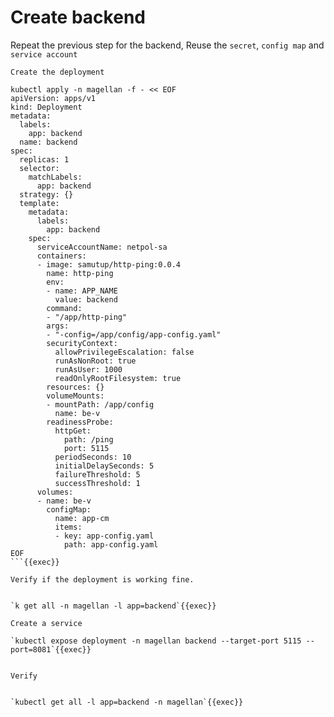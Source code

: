 # Create backend

Repeat the previous step for the backend,
Reuse the `secret`, `config map` and `service account`

`Create the deployment`

```shell
kubectl apply -n magellan -f - << EOF
apiVersion: apps/v1
kind: Deployment
metadata:
  labels:
    app: backend
  name: backend
spec:
  replicas: 1
  selector:
    matchLabels:
      app: backend
  strategy: {}
  template:
    metadata:
      labels:
        app: backend
    spec:
      serviceAccountName: netpol-sa
      containers:
      - image: samutup/http-ping:0.0.4
        name: http-ping
        env:
        - name: APP_NAME
          value: backend
        command:
        - "/app/http-ping"
        args:
        - "-config=/app/config/app-config.yaml"
        securityContext:
          allowPrivilegeEscalation: false
          runAsNonRoot: true
          runAsUser: 1000
          readOnlyRootFilesystem: true
        resources: {}
        volumeMounts:
        - mountPath: /app/config
          name: be-v
        readinessProbe:
          httpGet:
            path: /ping
            port: 5115
          periodSeconds: 10
          initialDelaySeconds: 5
          failureThreshold: 5
          successThreshold: 1
      volumes:
      - name: be-v
        configMap:
          name: app-cm
          items:
          - key: app-config.yaml
            path: app-config.yaml
EOF
```{{exec}}

Verify if the deployment is working fine.


`k get all -n magellan -l app=backend`{{exec}}

Create a service

`kubectl expose deployment -n magellan backend --target-port 5115 --port=8081`{{exec}}


Verify


`kubectl get all -l app=backend -n magellan`{{exec}}





